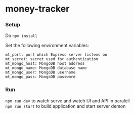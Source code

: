 # money-tracker

### Setup

Do `npm install`  

Set the following environment variables:
```
mt_port: port which Express server listens on
mt_secret: secret used for authentication
mt_mongo_host: MongoDB host address
mt_mongo_name: MongoDB database name
mt_mongo_user: MongoDB username
mt_mongo_pass: MongoDB password
```

### Run
`npm run dev` to watch serve and watch UI and API in paralell  
`npm run start` to build application and start server demon